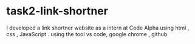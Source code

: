 # task2-link-shortner
I developed a link shortner website as a  intern at Code Alpha using html , css , JavaScript . using the tool vs code, google chrome , github  
